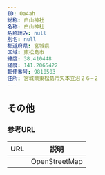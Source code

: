 ```yaml
---
ID: Oa4ah
総称: 白山神社
名称: 白山神社
名称読み: null
別名: null
都道府県: 宮城県
区域: 東松島市
緯度: 38.410448
経度: 141.2065422
郵便番号: 9810503
住所: 宮城県東松島市矢本立沼２６−２
---
```


## その他

### 参考URL

| URL | 説明          |
| --- | ------------- |
|     | OpenStreetMap |

